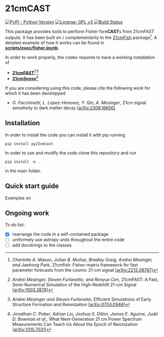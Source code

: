 # 21cmCAST

[![PyPI - Python Version](https://img.shields.io/pypi/pyversions/py21cmcast)](https://pypi.org/project/py21cmcast/)
[![License: GPL v3](https://img.shields.io/badge/License-GPLv3-blue.svg)](https://www.gnu.org/licenses/gpl-3.0)
[![Build Status](https://github.com/gaetanfacchinetti/21cmCAST/actions/workflows/python-package.yml/badge.svg?branch=main)](https://github.com/gaetanfacchinetti/21cmCAST/actions/workflows/CI.yml?query=branch%3Amain)


This package provides tools to perform Fisher fore**CAST**s from 21cmFAST outputs. It has been built on / complementarily to the [21cmFish](https://21cmfish.readthedocs.io/en/latest/) package[^1]. A detailed example of how it works can be found in [**scripts/exec/fisher.ipynb**](./scripts/exec/fisher.ipynb). 

In order to work properly, the codes requires to have a working installation of
- [**21cmFAST**](https://21cmfast.readthedocs.io/en/latest/)[^2][^3]
- [**21cmSense**](https://21cmsense.readthedocs.io/en/latest/)[^4]

If you are considering using this code, please cite the following work for which it has been developped
- *G. Facchinetti, L. Lopez-Honorez, Y. Qin, A. Mesinger*, 21cm signal sensitivity to dark matter decay [[arXiv:2308.16656]](https://arxiv.org/abs/2308.16656)


## Installation

In order to install the code you can install it with pip running
```
pip install py21cmcast
```
In order to use and modify the code clone this repository and run
```
pip install -e .
```
in the main folder.

## Quick start guide

Examples on 


## Ongoing work

To do list:
- [x] rearrange the code in a self-contained package
- [ ] uniformely use astropy units throughout the entire code
- [ ] add docstrings to the classes

[^1]: *Charlotte A. Mason, Julian B. Muñoz, Bradley Greig, Andrei Mesinger, and Jaehong Park*, 21cmfish: Fisher-matrix framework for fast parameter forecasts from the cosmic 21-cm signal [[arXiv:2212.09797]](https://arxiv.org/abs/2212.09797)

[^2]: *Andrei Mesinger, Steven Furlanetto, and Renyue Cen*, 21cmFAST: A Fast, Semi-Numerical Simulation of the High-Redshift 21-cm Signal [[arXiv:1003.3878]](https://arxiv.org/abs/1003.3878)

[^3]: *Andrei Mesinger and Steven Furlanetto*, Efficient Simulations of Early Structure Formation and Reionization [[arXiv:0704.0946]](https://arxiv.org/abs/0704.0946)

[^4]: *Jonathan C. Pober, Adrian Liu, Joshua S. Dillon, James E. Aguirre, Judd D. Bowman et al.*, What Next-Generation 21 cm Power Spectrum Measurements Can Teach Us About the Epoch of Reionization [[arXiv:1310.7031]](https://arxiv.org/abs/1310.7031)
